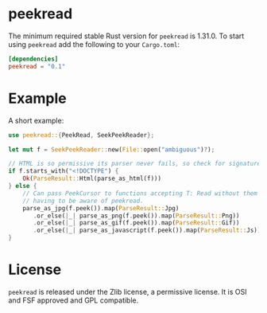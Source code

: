 # peekread


The minimum required stable Rust version for `peekread` is 1.31.0. To start using
`peekread` add the following to your `Cargo.toml`:

```toml
[dependencies]
peekread = "0.1"
```

# Example

A short example:

```rust
use peekread::{PeekRead, SeekPeekReader};

let mut f = SeekPeekReader::new(File::open("ambiguous")?);

// HTML is so permissive its parser never fails, so check for signature.
if f.starts_with("<!DOCTYPE") {
    Ok(ParseResult::Html(parse_as_html(f)))
} else {
    // Can pass PeekCursor to functions accepting T: Read without them
    // having to be aware of peekread.
    parse_as_jpg(f.peek()).map(ParseResult::Jpg)
       .or_else(|_| parse_as_png(f.peek()).map(ParseResult::Png))
       .or_else(|_| parse_as_gif(f.peek()).map(ParseResult::Gif))
       .or_else(|_| parse_as_javascript(f.peek()).map(ParseResult::Js))
}
```

# License

`peekread` is released under the Zlib license, a permissive license. It is
OSI and FSF approved and GPL compatible.